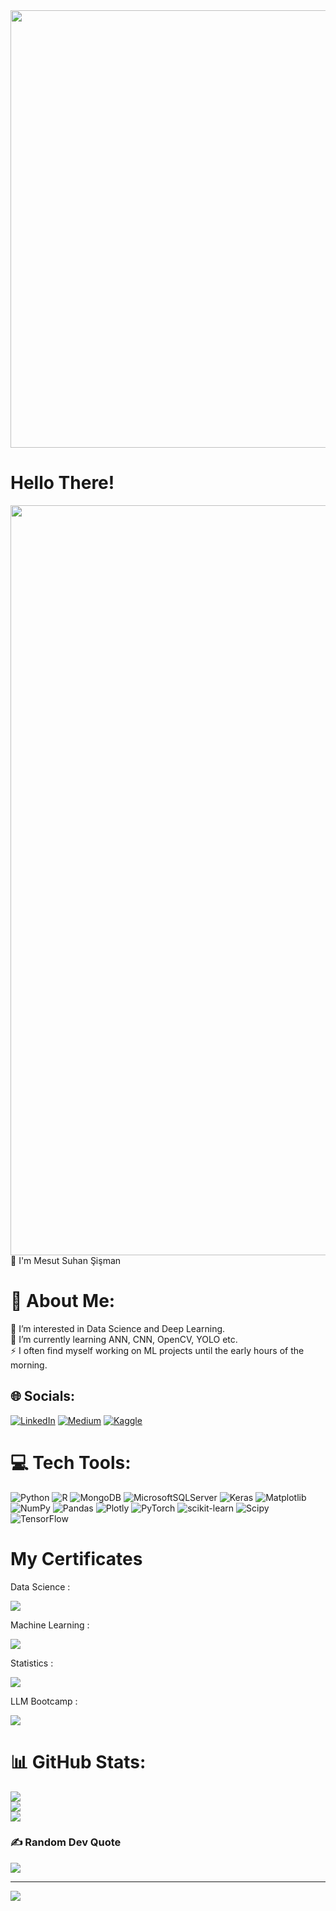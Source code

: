 <div id="header" align="center">
  <img src="https://img.freepik.com/free-vector/colorful-science-education-background_23-2148490697.jpg" width="700"/>
</div>

# Hello There!
<div id="header" align="center">
  <img src="https://media1.giphy.com/media/v1.Y2lkPTc5MGI3NjExcXo5NWpxZDR1dG14YW0ydmhnZXR0N3BqODgyaGNoanQ0dDZtMXU3YiZlcD12MV9pbnRlcm5hbF9naWZfYnlfaWQmY3Q9Zw/xTiIzJSKB4l7xTouE8/giphy.webp" width="1200" />
</div>
👋 I'm Mesut Suhan Şişman


# 💫 About Me:
👀 I’m interested in Data Science and Deep Learning.<br>🌱  I’m currently learning ANN, CNN, OpenCV, YOLO etc.<br>⚡ I often find myself working on ML projects until the early hours of the morning.


## 🌐 Socials:
[![LinkedIn](https://img.shields.io/badge/LinkedIn-%230077B5.svg?logo=linkedin&logoColor=white)](https://linkedin.com/in/mesut-suhan-sisman) [![Medium](https://img.shields.io/badge/Medium-12100E?logo=medium&logoColor=white)](https://medium.com/@@mesutssmn) [![Kaggle](https://img.shields.io/badge/Kaggle-0072b1?logo=kaggle&logoColor=white)](https:///www.kaggle.com/mesutssmn) 

# 💻 Tech Tools:
![Python](https://img.shields.io/badge/python-3670A0?style=plastic&logo=python&logoColor=ffdd54) ![R](https://img.shields.io/badge/r-%23276DC3.svg?style=plastic&logo=r&logoColor=white) ![MongoDB](https://img.shields.io/badge/MongoDB-%234ea94b.svg?style=plastic&logo=mongodb&logoColor=white) ![MicrosoftSQLServer](https://img.shields.io/badge/Microsoft%20SQL%20Server-CC2927?style=plastic&logo=microsoft%20sql%20server&logoColor=white) ![Keras](https://img.shields.io/badge/Keras-%23D00000.svg?style=plastic&logo=Keras&logoColor=white) ![Matplotlib](https://img.shields.io/badge/Matplotlib-%23ffffff.svg?style=plastic&logo=Matplotlib&logoColor=black) ![NumPy](https://img.shields.io/badge/numpy-%23013243.svg?style=plastic&logo=numpy&logoColor=white) ![Pandas](https://img.shields.io/badge/pandas-%23150458.svg?style=plastic&logo=pandas&logoColor=white) ![Plotly](https://img.shields.io/badge/Plotly-%233F4F75.svg?style=plastic&logo=plotly&logoColor=white) ![PyTorch](https://img.shields.io/badge/PyTorch-%23EE4C2C.svg?style=plastic&logo=PyTorch&logoColor=white) ![scikit-learn](https://img.shields.io/badge/scikit--learn-%23F7931E.svg?style=plastic&logo=scikit-learn&logoColor=white) ![Scipy](https://img.shields.io/badge/SciPy-%230C55A5.svg?style=plastic&logo=scipy&logoColor=%white) ![TensorFlow](https://img.shields.io/badge/TensorFlow-%23FF6F00.svg?style=plastic&logo=TensorFlow&logoColor=white)


# My Certificates
Data Science : 

<a href="https://www.coursera.org/account/accomplishments/specialization/certificate/G78S7B9MNCAC" target="_blank"><img src="https://img.shields.io/badge/-IBM-0072b1?logo=IBM&logoColor=grey" /></a>

Machine Learning : 

<a href="https://www.coursera.org/account/accomplishments/specialization/certificate/VMWETUFGC8TV" target="_blank"><img src="https://img.shields.io/badge/-DeepLearning.AI-8C1515?logo=Stanford&logoColor=red" /></a>

Statistics : 

<a href="https://www.coursera.org/account/accomplishments/specialization/5FWKNGBWEVHU" target="_blank"><img src="https://img.shields.io/badge/-ColoradoBoulder-FFD100?logo=CU&logoColor=white" /></a>

LLM Bootcamp : 

<a href="https://aiplanet.com/bootcamp/certificate/verify/09f4f6bb-c917-46c8-9988-81490905c021" target="_blank"><img src="https://img.shields.io/badge/-AIPlanet-4CAF50?logo=AIPlanet&logoColor=white" /></a>


# 📊 GitHub Stats:
![](https://github-readme-stats.vercel.app/api?username=Mesutssmn&theme=gotham&hide_border=false&include_all_commits=false&count_private=false)<br/>
![](https://github-readme-streak-stats.herokuapp.com/?user=Mesutssmn&theme=gotham&hide_border=false)<br/>
![](https://github-readme-stats.vercel.app/api/top-langs/?username=Mesutssmn&theme=gotham&hide_border=false&include_all_commits=false&count_private=false&layout=compact)

### ✍️ Random Dev Quote
![](https://quotes-github-readme.vercel.app/api?type=horizontal&theme=tokyonight)

---
[![](https://visitcount.itsvg.in/api?id=Mesutssmn&icon=1&color=0)](https://visitcount.itsvg.in)

<!-- Proudly created with GPRM ( https://gprm.itsvg.in ) -->
